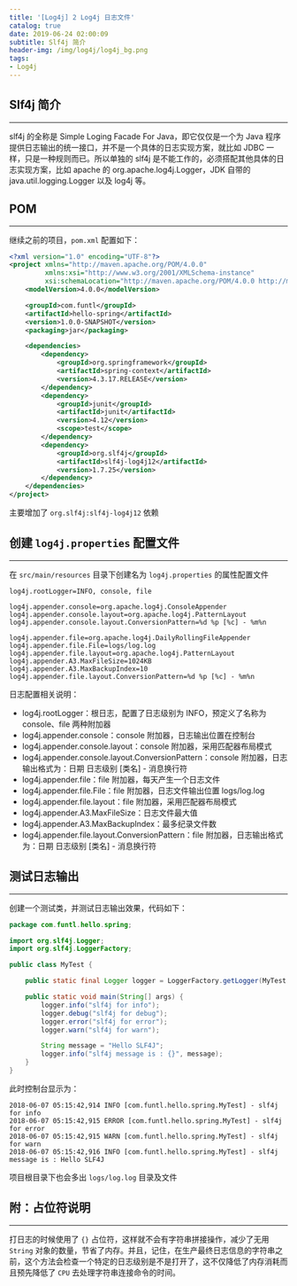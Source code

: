```yaml
---
title: '[Log4j] 2 Log4j 日志文件'
catalog: true
date: 2019-06-24 02:00:09
subtitle: Slf4j 简介
header-img: /img/log4j/log4j_bg.png
tags:
- Log4j
---
```


## Slf4j 简介
---
slf4j 的全称是 Simple Loging Facade For Java，即它仅仅是一个为 Java 程序提供日志输出的统一接口，并不是一个具体的日志实现方案，就比如 JDBC 一样，只是一种规则而已。所以单独的 slf4j 是不能工作的，必须搭配其他具体的日志实现方案，比如 apache 的 org.apache.log4j.Logger，JDK 自带的 java.util.logging.Logger 以及 log4j 等。

## POM
---
继续之前的项目，`pom.xml` 配置如下：
```xml
<?xml version="1.0" encoding="UTF-8"?>
<project xmlns="http://maven.apache.org/POM/4.0.0"
         xmlns:xsi="http://www.w3.org/2001/XMLSchema-instance"
         xsi:schemaLocation="http://maven.apache.org/POM/4.0.0 http://maven.apache.org/xsd/maven-4.0.0.xsd">
    <modelVersion>4.0.0</modelVersion>

    <groupId>com.funtl</groupId>
    <artifactId>hello-spring</artifactId>
    <version>1.0.0-SNAPSHOT</version>
    <packaging>jar</packaging>

    <dependencies>
        <dependency>
            <groupId>org.springframework</groupId>
            <artifactId>spring-context</artifactId>
            <version>4.3.17.RELEASE</version>
        </dependency>
        <dependency>
            <groupId>junit</groupId>
            <artifactId>junit</artifactId>
            <version>4.12</version>
            <scope>test</scope>
        </dependency>
        <dependency>
            <groupId>org.slf4j</groupId>
            <artifactId>slf4j-log4j12</artifactId>
            <version>1.7.25</version>
        </dependency>
    </dependencies>
</project>
```

主要增加了 `org.slf4j:slf4j-log4j12` 依赖

## 创建 `log4j.properties` 配置文件
---
在 `src/main/resources` 目录下创建名为 `log4j.properties` 的属性配置文件
```properties
log4j.rootLogger=INFO, console, file

log4j.appender.console=org.apache.log4j.ConsoleAppender
log4j.appender.console.layout=org.apache.log4j.PatternLayout
log4j.appender.console.layout.ConversionPattern=%d %p [%c] - %m%n

log4j.appender.file=org.apache.log4j.DailyRollingFileAppender
log4j.appender.file.File=logs/log.log
log4j.appender.file.layout=org.apache.log4j.PatternLayout
log4j.appender.A3.MaxFileSize=1024KB
log4j.appender.A3.MaxBackupIndex=10
log4j.appender.file.layout.ConversionPattern=%d %p [%c] - %m%n
```
日志配置相关说明：

- log4j.rootLogger：根日志，配置了日志级别为 INFO，预定义了名称为 console、file 两种附加器 
- log4j.appender.console：console 附加器，日志输出位置在控制台
- log4j.appender.console.layout：console 附加器，采用匹配器布局模式
- log4j.appender.console.layout.ConversionPattern：console 附加器，日志输出格式为：日期 日志级别 [类名] - 消息换行符 
- log4j.appender.file：file 附加器，每天产生一个日志文件
- log4j.appender.file.File：file 附加器，日志文件输出位置 logs/log.log
- log4j.appender.file.layout：file 附加器，采用匹配器布局模式
- log4j.appender.A3.MaxFileSize：日志文件最大值
- log4j.appender.A3.MaxBackupIndex：最多纪录文件数
- log4j.appender.file.layout.ConversionPattern：file 附加器，日志输出格式为：日期 日志级别 [类名] - 消息换行符

## 测试日志输出
---
创建一个测试类，并测试日志输出效果，代码如下：
```java
package com.funtl.hello.spring;

import org.slf4j.Logger;
import org.slf4j.LoggerFactory;

public class MyTest {

    public static final Logger logger = LoggerFactory.getLogger(MyTest.class);

    public static void main(String[] args) {
        logger.info("slf4j for info");
        logger.debug("slf4j for debug");
        logger.error("slf4j for error");
        logger.warn("slf4j for warn");

        String message = "Hello SLF4J";
        logger.info("slf4j message is : {}", message);
    }
}
```
此时控制台显示为：
```
2018-06-07 05:15:42,914 INFO [com.funtl.hello.spring.MyTest] - slf4j for info
2018-06-07 05:15:42,915 ERROR [com.funtl.hello.spring.MyTest] - slf4j for error
2018-06-07 05:15:42,915 WARN [com.funtl.hello.spring.MyTest] - slf4j for warn
2018-06-07 05:15:42,916 INFO [com.funtl.hello.spring.MyTest] - slf4j message is : Hello SLF4J
```
项目根目录下也会多出 `logs/log.log` 目录及文件

## 附：占位符说明
---
打日志的时候使用了 `{}` 占位符，这样就不会有字符串拼接操作，减少了无用 `String` 对象的数量，节省了内存。并且，记住，在生产最终日志信息的字符串之前，这个方法会检查一个特定的日志级别是不是打开了，这不仅降低了内存消耗而且预先降低了 `CPU` 去处理字符串连接命令的时间。
